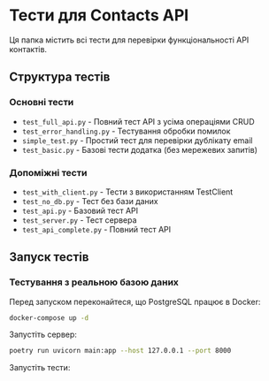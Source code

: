 # Тести для Contacts API

Ця папка містить всі тести для перевірки функціональності API контактів.

## Структура тестів

### Основні тести
- `test_full_api.py` - Повний тест API з усіма операціями CRUD
- `test_error_handling.py` - Тестування обробки помилок
- `simple_test.py` - Простий тест для перевірки дублікату email
- `test_basic.py` - Базові тести додатка (без мережевих запитів)

### Допоміжні тести
- `test_with_client.py` - Тести з використанням TestClient
- `test_no_db.py` - Тест без бази даних
- `test_api.py` - Базовий тест API
- `test_server.py` - Тест сервера
- `test_api_complete.py` - Повний тест API

## Запуск тестів

### Тестування з реальною базою даних
Перед запуском переконайтеся, що PostgreSQL працює в Docker:
```bash
docker-compose up -d
```

Запустіть сервер:
```bash
poetry run uvicorn main:app --host 127.0.0.1 --port 8000
```

Запустіть тести:
```bash
# Базова перевірка (без сервера і БД)
poetry run python tests/test_basic.py

# Основний тест API
poetry run python tests/test_full_api.py

# Тест обробки помилок
poetry run python tests/test_error_handling.py

# Простий тест
poetry run python tests/simple_test.py
```

### Тестування з TestClient (без реального сервера)
```bash
poetry run python tests/test_with_client.py
```

### Тестування без бази даних
```bash
poetry run python tests/test_no_db.py
```

## Рекомендації

1. **Для швидкої перевірки** використовуйте `test_basic.py` - не потребує сервера або БД
2. **Для розробки** використовуйте `test_with_client.py` - не потребує запуску сервера
3. **Для повного тестування** використовуйте `test_full_api.py` з реальною базою даних
4. **Для тестування помилок** використовуйте `test_error_handling.py`

## Тестування через Postman

Для тестування API через Postman:

1. Запустіть сервер: `poetry run uvicorn main:app --host 127.0.0.1 --port 8000`
2. Імпортуйте API схему в Postman через URL: `http://127.0.0.1:8000/openapi.json`
3. Або використовуйте інтерактивну документацію:
   - **Swagger UI**: `http://127.0.0.1:8000/docs`
   - **ReDoc**: `http://127.0.0.1:8000/redoc`

## Змінні середовища

Переконайтеся, що файл `.env` налаштований правильно:
```
POSTGRES_DB=contacts_db
POSTGRES_USER=contacts_user
POSTGRES_PASSWORD=contacts_password
POSTGRES_HOST=localhost
POSTGRES_PORT=5432
```